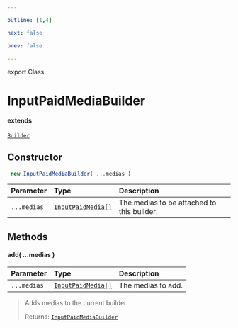 ```yaml
---

outline: [1,4]

next: false

prev: false

---
```


export Class
# InputPaidMediaBuilder
#### extends
 [`Builder`](./Builder.md)

## Constructor
```ts
 new InputPaidMediaBuilder( ...medias )
 ```
| Parameter | Type | Description |
| :--- | :--- | :--- |
| `...medias` | [`InputPaidMedia[]`](../type-aliases/InputPaidMedia.md) | The medias to be attached to this builder. |

## Methods

#### add( ...medias )
| Parameter | Type | Description |
| :--- | :--- | :--- |
| `...medias` | [`InputPaidMedia[]`](../type-aliases/InputPaidMedia.md) | The medias to add. |
> Adds medias to the current builder.
> 
> Returns: [`InputPaidMediaBuilder`](./InputPaidMediaBuilder.md)
